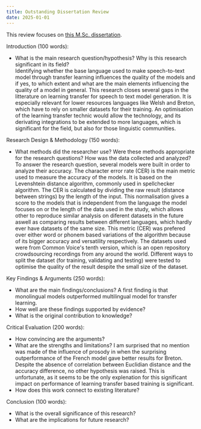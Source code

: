 ```yaml
---
title: Outstanding Dissertation Review
date: 2025-01-01
---
```

This review focuses on [this M.Sc. dissertation](../assets/outstanding-dissertation.pdf).  

Introduction (100 words):
- What is the main research question/hypothesis?  Why is this research significant in its field?  
Identifying whether the base language used to make speech-to-text model through transfer learning influences the quality of the models and if yes, to which extent and what are the main elements influencing the quality of a model in general.
This research closes several gaps in the litterature on learning transfer for speech to text model generation. It is especially relevant for lower resources languages like Welsh and Breton, which have to rely on smaller datasets for their training. An optimisation of the learning transfer technic would allow the technology, and its derivating integrations to be extended to more languages, which is significant for the field, but also for those linguistic communities.


Research Design & Methodology (150 words):
- What methods did the researcher use?  Were these methods appropriate for the research questions?  How was the data collected and analyzed?  
To answer the research question, several models were built in order to analyze their accuracy. The character error rate (CER) is the main metric used to measure the accuracy of the models. It is based on the Levenshtein distance algorithm, commonly used in spellchecker algorithm. The CER is calculated by dividing the raw result (distance between strings) by the length of the input. This normalisation gives a score to the models that is independent from the language the model focuses on or the length of the data used in the study, which allows other to reproduce similar analysis on diferent datasets in the future aswell as comparing results between different languages, which hardly ever have datasets of the same size.
This metric (CER) was prefered over either word or phonem based variations of the algorithm because of its bigger accuracy and versatility respectively. 
The datasets used were from Common Voice's tenth version, which is an open repository crowdsourcing recordings from any around the world. Different ways to split the dataset (for training, validating and testing) were tested to optimise the quality of the result despite the small size of the dataset.

Key Findings & Arguments (250 words):

- What are the main findings/conclusions?
A first finding is that monolingual models outperformed multilingual model for transfer learning.
- How well are these findings supported by evidence?
- What is the original contribution to knowledge?

Critical Evaluation (200 words):

- How convincing are the arguments?
- What are the strengths and limitations?
I am surprised that no mention was made of the influence of prosody in when the surprising outperformance of the French model gave better results for Breton. Despite the absence of correlation between Euclidian distance and the accuracy difference, no other hypothesis was raised. This is unfortunate, as it seems to be the only explenation for this significant impact on performance of learning transfer based training is significant.
- How does this work connect to existing literature?

Conclusion (100 words):

- What is the overall significance of this research?
- What are the implications for future research?

